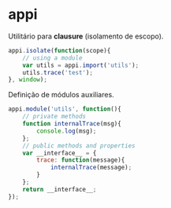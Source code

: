 # appi

Utilitário para __clausure__ (isolamento de escopo).

```js
appi.isolate(function(scope){
    // using a module
    var utils = appi.import('utils');
    utils.trace('test');
}, window);
```

Definição de módulos auxiliares.

```js
appi.module('utils', function(){
    // private methods
    function internalTrace(msg){
        console.log(msg);
    };
    // public methods and properties
    var __interface__ = {
        trace: function(message){
            internalTrace(message);
        }
    };
    return __interface__;
});
```